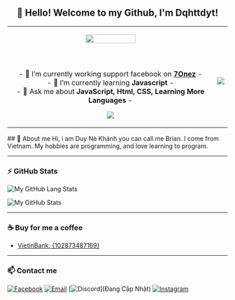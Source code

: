 <h2 align="center">👋 Hello! Welcome to my Github, I'm Dqhttdyt!</h2>
<p align="center">
<table align="center">
   <tr>
      <td>
         <p align="center">    
         <img align="center" src="https://i.imgur.com/E029hYg.png" width="50%"/></a><br/>
         <br/><br/>
            <a href="https://discord.gg/7onez"><img align="center"></a>
         <br/><br/>
         - 🔭 I’m currently working support facebook on <strong><a href="https://7onez.com">7Onez</a></strong> -
         <br/>
         - 🌱 I’m currently learning <strong>Javascript</strong> -
         <br/>
         - 💬 Ask me about <strong>JavaScript, Html, CSS, Learning More Languages</strong> -
         <p align="center">                     
             <img align="center" src="https://github-readme-stats.vercel.app/api/top-langs/?username=dqhttdyt&theme=radical&hide_border=true" />
         </p>  
      </td>
      <td>
      <br/>
         <img align="center" src="https://github-readme-stats.vercel.app/api?username=dqhttdyt&theme=radical&show_icons=true&hide_border=true" />       
      </td>
   </tr>
</table>
</p>
## 📝 About me
Hi, i am Duy Nè Khánh you can call me Brian. I come from Vietnam. My hobbies are programming, and love learning to program.

---

### ⚡ GitHub Stats #
![My GitHub Lang Stats](https://github-readme-stats.vercel.app/api/top-langs/?username=dqhttdyt&theme=tokyonight&layout=compact)

![My GitHub Stats](https://github-readme-stats.vercel.app/api?username=dqhttdyt&count_private=true&show_icons=true&theme=tokyonight)

---

### ☕ Buy for me a coffee

- [VietinBank: {102873487169} ](https://duyneaha.gq/)

---

### 📫 Contact me
[![Facebook](https://img.shields.io/badge/Facebook-0077B5?style=for-the-badge&logo=facebook&color=395693&logoColor=white)](https://www.facebook.com/7Onez.DuyNeAha)
[![Email](https://img.shields.io/badge/Gmail-0077B5?style=for-the-badge&logo=gmail&color=ff1800&logoColor=white)](mailto:duynecyber.nls@outlook.com.vn)
[![Discord](https://img.shields.io/badge/Discord-0077B5?style=for-the-badge&logo=discord&color=5037EA&logoColor=white)](Đang Cập Nhật)
[![Instagram](https://img.shields.io/badge/IG-0077B5?style=for-the-badge&logo=instagram&color=F2344E&logoColor=white)](https://www.instagram.com/duyneaha/)
